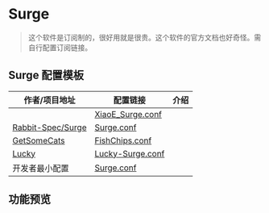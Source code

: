 # Surge
> 这个软件是订阅制的，很好用就是很贵。这个软件的官方文档也好奇怪。需自行配置订阅链接。

## Surge 配置模板

| 作者/项目地址                                                   | 配置链接                                                                                                                                               | 介绍  |
| --------------------------------------------------------- | -------------------------------------------------------------------------------------------------------------------------------------------------- | --- |
|                                                           | [XiaoE_Surge.conf](https://raw.githubusercontent.com/LaolunsiG/XiaoE_PCR/main/Config_File/Surge/XiaoE_Surge.conf)                                  |     |
| [Rabbit-Spec/Surge](https://github.com/Rabbit-Spec/Surge) | [Surge.conf](https://raw.githubusercontent.com/Rabbit-Spec/Surge/refs/heads/Master/Conf/Spec/Surge.conf)                                           |     |
| [GetSomeCats](https://github.com/getsomecat/GetSomeCats)  | [FishChips.conf](https://github.com/getsomecat/GetSomeCats/raw/refs/heads/Surge/FishChips.conf)                                                    |     |
| [Lucky](https://github.com/As-Lucky/Lucky)                | [Lucky-Surge.conf](https://raw.githubusercontent.com/As-Lucky/Lucky/refs/heads/main/Lucky-Surge.conf)                                              |     |
| 开发者最小配置                                                   | [Surge.conf](https://gist.githubusercontent.com/Zeaphyou/864aebea248ca1bb8000e0e5623b65f3/raw/c36413c715f43f22772d3c2353358e1ff936b2e6/Surge.conf) |     |

## 功能预览



